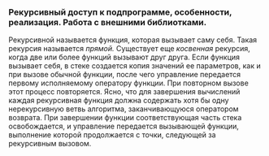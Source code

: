 ### Рекурсивный доступ к подпрограмме, особенности, реализация. Работа с внешними библиотками.

Рекурсивной называется функция, которая вызывает саму себя. Такая рекурсия называется _прямой._ Существует еще _косвенная_ рекурсия, когда две или более функций вызывают друг друга. Если функция вызывает себя, в стеке создается копия значений ее параметров, как и при вызове обычной функции, после чего управление передается первому исполняемому оператору функции. При повторном вызове этот процесс повторяется. Ясно, что для завершения вычислений каждая рекурсивная функция должна содержать хотя бы одну нерекурсивную ветвь алгоритма, заканчивающуюся оператором возврата. При завершении функции соответствующая часть стека освобождается, и управление передается вызывающей функции, выполнение которой продолжается с точки, следующей за рекурсивным
вызовом.
